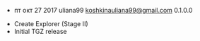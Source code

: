 * пт окт 27 2017 uliana99 <koshkinauliana99@gmail.com> 0.1.0.0
- Create Explorer (Stage II)
- Initial TGZ release
